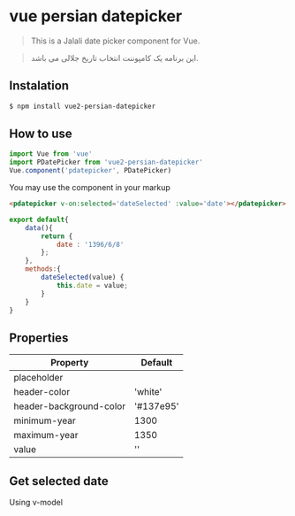 # vue persian datepicker

> This is a Jalali date picker component for Vue. 

> این برنامه یک کامپوننت انتخاب تاریخ جلالی می باشد. 

## Instalation
```bash
$ npm install vue2-persian-datepicker
```

## How to use
```js
import Vue from 'vue'
import PDatePicker from 'vue2-persian-datepicker'
Vue.component('pdatepicker', PDatePicker)
```

You may use the component in your markup
```html
<pdatepicker v-on:selected='dateSelected' :value='date'></pdatepicker>
```

```js
export default{
    data(){
        return {
            date : '1396/6/8'
        };
    },
    methods:{
        dateSelected(value) {
            this.date = value;
        }
    }
}
```
## Properties
| Property | Default |
|----------|---------|
| placeholder | |یک تاریخ را انتخاب کنید|
| header-color | 'white' |
| header-background-color | '#137e95' |
| minimum-year | 1300 |
| maximum-year | 1350 |
| value | '' |

## Get selected date
Using v-model 